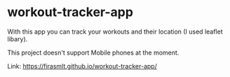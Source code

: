 # workout-tracker-app
With this app you can track your workouts and their location (I used leaflet libary).

This project doesn't support Mobile phones at the moment.

Link: https://firasmlt.github.io/workout-tracker-app/
